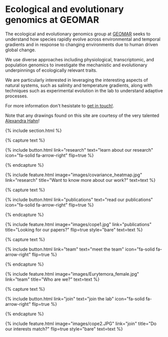 ---
---

# Ecological and evolutionary genomics at GEOMAR

The ecological and evolutionary genomics group at [GEOMAR](https://www.geomar.de/en/) seeks to understand how species rapidly evolve across environmental and temporal gradients and in response to changing environments due to human driven global change. 

We use diverse approaches including physiological, transcriptomic, and population genomics to investigate the mechanistic and evolutionary underpinnings of ecologically relevant traits.

We are particularly interested in leveraging the interesting aspects of natural systems, such as salinity and temperature gradients, along with techniques such as experimental evolution in the lab to understand adaptive processes.

For more information don't hesistate to [get in touch!](https://brennan-research.github.io/contact/). 

Note that any drawings found on this site are courtesy of the very talented [Alexandra Hahn](https://brennan-research.github.io/members/hahn.html)! 

{% include section.html %}

{% capture text %}

{%
  include button.html
  link="research"
  text="learn about our research"
  icon="fa-solid fa-arrow-right"
  flip=true
%}

{% endcapture %}

{%
  include feature.html
  image="images/covariance_heatmap.jpg"
  link="research"
  title="Want to know more about our work?"
  text=text
%}

{% capture text %}

{%
  include button.html
  link="publications"
  text="read our publications"
  icon="fa-solid fa-arrow-right"
  flip=true
%}

{% endcapture %}

{%
  include feature.html
  image="images/cope1.jpg"
  link="publications"
  title="Looking for our papers?"
  flip=true
  style="bare"
  text=text
%}

{% capture text %}

{%
  include button.html
  link="team"
  text="meet the team"
  icon="fa-solid fa-arrow-right"
  flip=true
%}

{% endcapture %}

{%
  include feature.html
  image="images/Eurytemora_female.jpg"
  link="team"
  title="Who are we?"
  text=text
%}

{% capture text %}

{%
  include button.html
  link="join"
  text="join the lab"
  icon="fa-solid fa-arrow-right"
  flip=true
%}

{% endcapture %}

{%
  include feature.html
  image="images/cope2.JPG"
  link="join"
  title="Do our interests match?"
  flip=true
  style="bare"
  text=text
%}
